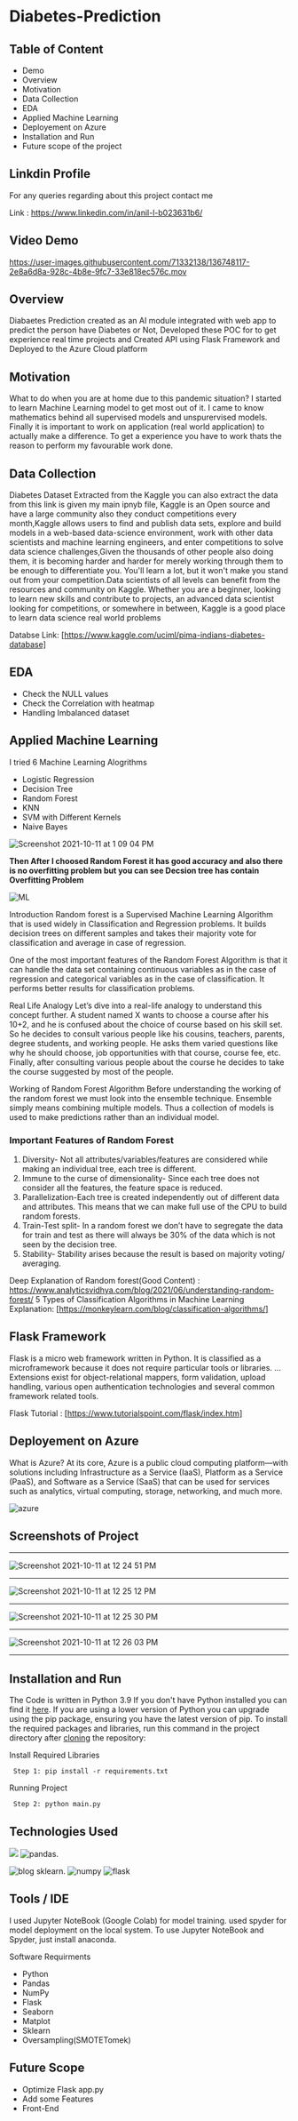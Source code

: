 # Diabetes-Prediction

## Table of Content
  * Demo
  * Overview
  * Motivation
  * Data Collection
  * EDA
  * Applied Machine Learning
  * Deployement on Azure
  * Installation and Run 
  * Future scope of the project
 
## Linkdin Profile
For any queries regarding about this project contact me

Link : https://www.linkedin.com/in/anil-l-b023631b6/

## Video Demo

https://user-images.githubusercontent.com/71332138/136748117-2e8a6d8a-928c-4b8e-9fc7-33e818ec576c.mov

## Overview
Diabaetes Prediction created as an AI module integrated with web app to predict the person have Diabetes or Not, Developed these POC for to get experience real time projects and Created API using Flask Framework and Deployed to the Azure Cloud platform

## Motivation
What to do when you are at home due to this pandemic situation? I started to learn Machine Learning model to get most out of it. I came to know mathematics behind all supervised models and unspurervised models. Finally it is important to work on application (real world application) to actually make a difference. To get a experience you have to work thats the reason to perform my favourable work done.


## Data Collection 
Diabetes Dataset Extracted from the Kaggle you can also extract the data from this link is given my main ipnyb file, Kaggle is an Open source and have a large community also they conduct competitions every month,Kaggle allows users to find and publish data sets, explore and build models in a web-based data-science environment, work with other data scientists and machine learning engineers, and enter competitions to solve data science challenges,Given the thousands of other people also doing them, it is becoming harder and harder for merely working through them to be enough to differentiate you. You'll learn a lot, but it won't make you stand out from your competition.Data scientists of all levels can benefit from the resources and community on Kaggle. Whether you are a beginner, looking to learn new skills and contribute to projects, an advanced data scientist looking for competitions, or somewhere in between, Kaggle is a good place to learn data science real world problems

Databse Link: [https://www.kaggle.com/uciml/pima-indians-diabetes-database]

## EDA

* Check the NULL values
* Check the Correlation with heatmap
* Handling Imbalanced dataset

## Applied Machine Learning

I tried 6 Machine Learning Alogrithms
* Logistic Regression
* Decision Tree
* Random Forest
* KNN
* SVM with Different Kernels
* Naive Bayes

![Screenshot 2021-10-11 at 1 09 04 PM](https://user-images.githubusercontent.com/71332138/136751064-585a4f86-efb5-4dab-bc28-8f9e9c6e8d40.png)

**Then After I choosed Random Forest it has good accuracy and also there is no overfitting problem but you can see Decsion tree has contain Overfitting Problem**


![ML](https://user-images.githubusercontent.com/71332138/136750757-d8c78643-bd70-409c-b13c-99ca0c6d8203.jpeg)


Introduction
Random forest is a Supervised Machine Learning Algorithm that is used widely in Classification and Regression problems. It builds decision trees on different samples and takes their majority vote for classification and average in case of regression.

One of the most important features of the Random Forest Algorithm is that it can handle the data set containing continuous variables as in the case of regression and categorical variables as in the case of classification. It performs better results for classification problems.

Real Life Analogy
Let’s dive into a real-life analogy to understand this concept further. A student named X wants to choose a course after his 10+2, and he is confused about the choice of course based on his skill set. So he decides to consult various people like his cousins, teachers, parents, degree students, and working people. He asks them varied questions like why he should choose, job opportunities with that course, course fee, etc. Finally, after consulting various people about the course he decides to take the course suggested by most of the people.

Working of Random Forest Algorithm
Before understanding the working of the random forest we must look into the ensemble technique. Ensemble simply means combining multiple models. Thus a collection of models is used to make predictions rather than an individual model.

### Important Features of Random Forest
1. Diversity- Not all attributes/variables/features are considered while making an individual tree, each tree is different.
2. Immune to the curse of dimensionality- Since each tree does not consider all the features, the feature space is reduced.
3. Parallelization-Each tree is created independently out of different data and attributes. This means that we can make full use of the CPU to build random forests.
4.  Train-Test split- In a random forest we don’t have to segregate the data for train and test as there will always be 30% of the data which is not seen by the decision tree.
5.  Stability- Stability arises because the result is based on majority voting/ averaging.


Deep Explanation of Random forest(Good Content) : https://www.analyticsvidhya.com/blog/2021/06/understanding-random-forest/
5 Types of Classification Algorithms in Machine Learning Explanation: [https://monkeylearn.com/blog/classification-algorithms/]


## Flask Framework

Flask is a micro web framework written in Python. It is classified as a microframework because it does not require particular tools or libraries. ... Extensions exist for object-relational mappers, form validation, upload handling, various open authentication technologies and several common framework related tools.

Flask Tutorial : [https://www.tutorialspoint.com/flask/index.htm]

## Deployement on Azure

What is Azure? At its core, Azure is a public cloud computing platform—with solutions including Infrastructure as a Service (IaaS), Platform as a Service (PaaS), and Software as a Service (SaaS) that can be used for services such as analytics, virtual computing, storage, networking, and much more.

![azure](https://user-images.githubusercontent.com/71332138/136748845-9de4d297-0790-49e2-bac7-01447be17220.jpeg)


## Screenshots of Project


--------------------------------------------------------------------------------------------------------------------------------------------------------------
![Screenshot 2021-10-11 at 12 24 51 PM](https://user-images.githubusercontent.com/71332138/136748978-0effab6a-5b7a-4477-a78f-254074299320.png)



---------------------------------------------------------------------------------------------------------------------------------------------------------------
![Screenshot 2021-10-11 at 12 25 12 PM](https://user-images.githubusercontent.com/71332138/136748992-3f270486-5302-49bc-9b1f-9cc4d198b603.png)


-------------------------------------------------------------------------------------------------------------------------------------------------------------
![Screenshot 2021-10-11 at 12 25 30 PM](https://user-images.githubusercontent.com/71332138/136749002-64f393be-24c0-445c-a4b3-942b39ecb456.png)

-------------------------------------------------------------------------------------------------------------------------------------------------------------

![Screenshot 2021-10-11 at 12 26 03 PM](https://user-images.githubusercontent.com/71332138/136749024-f2b89c2f-b87e-4a73-b672-bd64196cc366.png)

-------------------------------------------------------------------------------------------------------------------------------------------------------------


## Installation and Run
The Code is written in Python 3.9 If you don't have Python installed you can find it [here](https://www.python.org/downloads/). If you are using a lower version of Python you can upgrade using the pip package, ensuring you have the latest version of pip. To install the required packages and libraries, run this command in the project directory after [cloning](https://www.howtogeek.com/451360/how-to-clone-a-github-repository/) the repository:

Install Required Libraries

     Step 1: pip install -r requirements.txt
     
Running Project

     Step 2: python main.py

## Technologies Used

![](https://forthebadge.com/images/badges/made-with-python.svg)  ![pandas](https://user-images.githubusercontent.com/71332138/134156736-9dcc4675-e588-42a6-9481-816ac08654ab.png).

![blog sklearn](https://user-images.githubusercontent.com/71332138/134540412-a009eb7d-f4fa-412f-bc1a-a5c89ba74aa4.png). ![numpy](https://user-images.githubusercontent.com/71332138/134540645-95fa9566-18ca-4719-8cc6-82153e96683c.png) 
                               ![flask](https://user-images.githubusercontent.com/71332138/136525463-d94befe6-f982-4f98-bd1c-833bdbd3c004.png)
   
         
                            
## Tools / IDE
I used Jupyter NoteBook (Google Colab) for model training. used spyder for model deployment on the local system. To use Jupyter NoteBook and Spyder, just install anaconda.

Software Requirments
* Python
* Pandas
* NumPy
* Flask
* Seaborn
* Matplot
* Sklearn
* Oversampling(SMOTETomek)

 
## Future Scope

* Optimize Flask app.py
* Add some Features
* Front-End 



